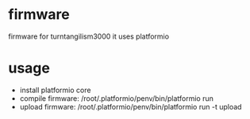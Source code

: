 # firmware

firmware for turntangilism3000
it uses platformio

# usage
* install platformio core
* compile firmware: /root/.platformio/penv/bin/platformio run
* upload firmware: /root/.platformio/penv/bin/platformio run -t upload